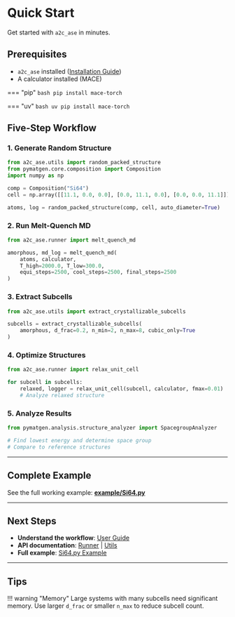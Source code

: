 # Quick Start

Get started with `a2c_ase` in minutes.

## Prerequisites

- `a2c_ase` installed ([Installation Guide](installation.md))
- A calculator installed (MACE)

=== "pip"
    ```bash
    pip install mace-torch
    ```

=== "uv"
    ```bash
    uv pip install mace-torch
    ```

## Five-Step Workflow

### 1. Generate Random Structure

```python
from a2c_ase.utils import random_packed_structure
from pymatgen.core.composition import Composition
import numpy as np

comp = Composition("Si64")
cell = np.array([[11.1, 0.0, 0.0], [0.0, 11.1, 0.0], [0.0, 0.0, 11.1]])

atoms, log = random_packed_structure(comp, cell, auto_diameter=True)
```

### 2. Run Melt-Quench MD

```python
from a2c_ase.runner import melt_quench_md

amorphous, md_log = melt_quench_md(
    atoms, calculator,
    T_high=2000.0, T_low=300.0,
    equi_steps=2500, cool_steps=2500, final_steps=2500
)
```

### 3. Extract Subcells

```python
from a2c_ase.utils import extract_crystallizable_subcells

subcells = extract_crystallizable_subcells(
    amorphous, d_frac=0.2, n_min=2, n_max=8, cubic_only=True
)
```

### 4. Optimize Structures

```python
from a2c_ase.runner import relax_unit_cell

for subcell in subcells:
    relaxed, logger = relax_unit_cell(subcell, calculator, fmax=0.01)
    # Analyze relaxed structure
```

### 5. Analyze Results

```python
from pymatgen.analysis.structure_analyzer import SpacegroupAnalyzer

# Find lowest energy and determine space group
# Compare to reference structures
```

---

## Complete Example

See the full working example: [**example/Si64.py**](../examples/index.md)

---

## Next Steps

- **Understand the workflow**: [User Guide](../user-guide/workflow.md)
- **API documentation**: [Runner](../api/runner.md) | [Utils](../api/utils.md)
- **Full example**: [Si64.py Example](../examples/index.md)

---

## Tips

!!! warning "Memory"
    Large systems with many subcells need significant memory. Use larger `d_frac` or smaller `n_max` to reduce subcell count.
